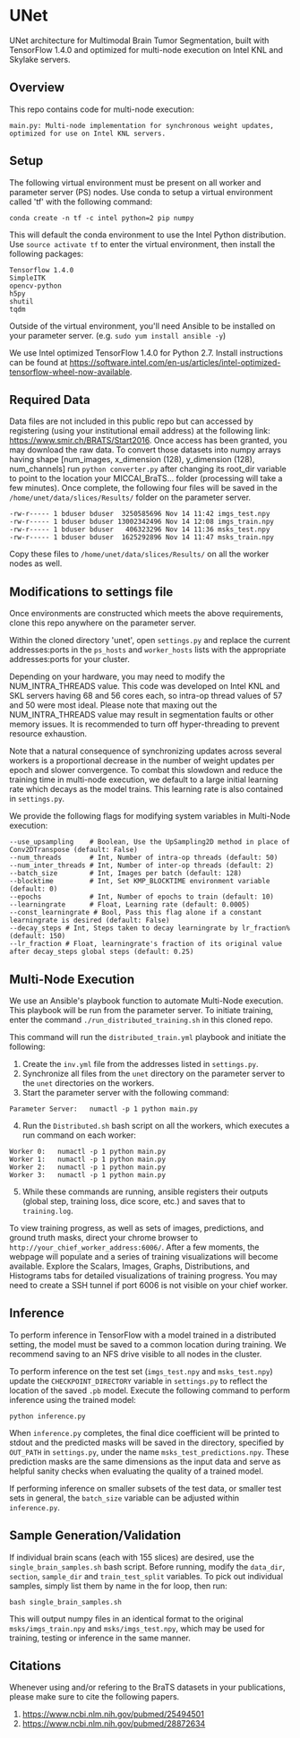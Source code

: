 # UNet

UNet architecture for Multimodal Brain Tumor Segmentation, built with TensorFlow 1.4.0 and optimized for multi-node execution on Intel KNL and Skylake servers.

## Overview

This repo contains code for multi-node execution:

	main.py: Multi-node implementation for synchronous weight updates, optimized for use on Intel KNL servers.

## Setup

The following virtual environment must be present on all worker and parameter server (PS) nodes. Use conda to setup a virtual environment called 'tf' with the following command:

```
conda create -n tf -c intel python=2 pip numpy
```

This will default the conda environment to use the Intel Python distribution. Use `source activate tf` to enter the virtual environment, then install the following packages:

```
Tensorflow 1.4.0
SimpleITK
opencv-python
h5py
shutil
tqdm
```

Outside of the virtual environment, you'll need Ansible to be installed on your parameter server. (e.g. `sudo yum install ansible -y`)

We use Intel optimized TensorFlow 1.4.0 for Python 2.7. Install instructions can be found at https://software.intel.com/en-us/articles/intel-optimized-tensorflow-wheel-now-available.

## Required Data

Data files are not included in this public repo but can accessed by registering (using your institutional email address) at the following link: https://www.smir.ch/BRATS/Start2016. Once access has been granted, you may download the raw data. To convert those datasets into numpy arrays having shape [num_images, x_dimension (128), y_dimension (128), num_channels] run `python converter.py` after changing its root_dir variable to point to the location your MICCAI_BraTS... folder (processing will take a few minutes). Once complete, the following four files will be saved in the `/home/unet/data/slices/Results/` folder on the parameter server.

```
-rw-r----- 1 bduser bduser  3250585696 Nov 14 11:42 imgs_test.npy
-rw-r----- 1 bduser bduser 13002342496 Nov 14 12:08 imgs_train.npy
-rw-r----- 1 bduser bduser   406323296 Nov 14 11:36 msks_test.npy
-rw-r----- 1 bduser bduser  1625292896 Nov 14 11:47 msks_train.npy
```

Copy these files to `/home/unet/data/slices/Results/` on all the worker nodes as well.

## Modifications to settings file

Once environments are constructed which meets the above requirements, clone this repo anywhere on the parameter server.

Within the cloned directory 'unet', open `settings.py` and replace the current addresses:ports in the `ps_hosts` and `worker_hosts` lists with the appropriate addresses:ports for your cluster.

Depending on your hardware, you may need to modify the NUM_INTRA_THREADS value. This code was developed on Intel KNL and SKL servers having 68 and 56 cores each, so intra-op thread values of 57 and 50 were most ideal. Please note that maxing out the NUM_INTRA_THREADS value may result in segmentation faults or other memory issues. It is recommended to turn off hyper-threading to prevent resource exhaustion.

Note that a natural consequence of synchronizing updates across several workers is a proportional decrease in the number of weight updates per epoch and slower convergence. To combat this slowdown and reduce the training time in multi-node execution, we default to a large initial learning rate which decays as the model trains. This learning rate is also contained in `settings.py`.

We provide the following flags for modifying system variables in Multi-Node execution:

```
--use_upsampling    # Boolean, Use the UpSampling2D method in place of Conv2DTranspose (default: False)
--num_threads       # Int, Number of intra-op threads (default: 50)
--num_inter_threads # Int, Number of inter-op threads (default: 2)
--batch_size        # Int, Images per batch (default: 128)
--blocktime         # Int, Set KMP_BLOCKTIME environment variable (default: 0)
--epochs            # Int, Number of epochs to train (default: 10)
--learningrate      # Float, Learning rate (default: 0.0005)
--const_learningrate # Bool, Pass this flag alone if a constant learningrate is desired (default: False)
--decay_steps # Int, Steps taken to decay learningrate by lr_fraction% (default: 150)
--lr_fraction # Float, learningrate's fraction of its original value after decay_steps global steps (default: 0.25)
```

## Multi-Node Execution

We use an Ansible's playbook function to automate Multi-Node execution. This playbook will be run from the parameter server.
To initiate training, enter the command `./run_distributed_training.sh` in this cloned repo.

This command will run the `distributed_train.yml` playbook and initiate the following:

1. Create the `inv.yml` file from the addresses listed in `settings.py`.
2. Synchronize all files from the `unet` directory on the parameter server to the `unet` directories on the workers.
3. Start the parameter server with the following command:

```
Parameter Server:	numactl -p 1 python main.py
```

4. Run the `Distributed.sh` bash script on all the workers, which executes a run command on each worker:

```
Worker 0:	numactl -p 1 python main.py
Worker 1:	numactl -p 1 python main.py
Worker 2:	numactl -p 1 python main.py
Worker 3:	numactl -p 1 python main.py
```

5. While these commands are running, ansible registers their outputs (global step, training loss, dice score, etc.) and saves that to `training.log`.

To view training progress, as well as sets of images, predictions, and ground truth masks, direct your chrome browser to `http://your_chief_worker_address:6006/`. After a few moments, the webpage will populate and a series of training visualizations will become available. Explore the Scalars, Images, Graphs, Distributions, and Histograms tabs for detailed visualizations of training progress. You may need to create a SSH tunnel if port 6006 is not visible on your chief worker.

## Inference

To perform inference in TensorFlow with a model trained in a distributed setting, the model must be saved to a common location during training. We recommend saving to an NFS drive visible to all nodes in the cluster.

To perform inference on the test set (`imgs_test.npy` and `msks_test.npy`) update the `CHECKPOINT_DIRECTORY` variable in `settings.py` to reflect the location of the saved `.pb` model. Execute the following command to perform inference using the trained model:

```
python inference.py
```

When `inference.py` completes, the final dice coefficient will be printed to stdout and the predicted masks will be saved in the directory, specified by `OUT_PATH` in `settings.py`, under the name `msks_test_predictions.npy`. These prediction masks are the same dimensions as the input data and serve as helpful sanity checks when evaluating the quality of a trained model.

If performing inference on smaller subsets of the test data, or smaller test sets in general, the `batch_size` variable can be adjusted within `inference.py`.

## Sample Generation/Validation

If individual brain scans (each with 155 slices) are desired, use the `single_brain_samples.sh` bash script. Before running, modify the `data_dir`, `section`, `sample_dir` and `train_test_split` variables. To pick out individual samples, simply list them by name in the for loop, then run:

```
bash single_brain_samples.sh
```

This will output numpy files in an identical format to the original `msks/imgs_train.npy` and `msks/imgs_test.npy`, which may be used for training, testing or inference in the same manner.

## Citations

Whenever using and/or refering to the BraTS datasets in your publications, please make sure to cite the following papers.

1. https://www.ncbi.nlm.nih.gov/pubmed/25494501
2. https://www.ncbi.nlm.nih.gov/pubmed/28872634
